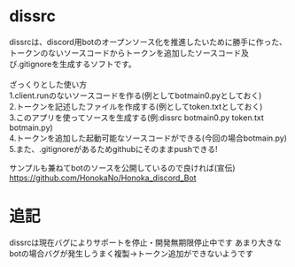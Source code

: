 # dissrc

dissrcは、discord用botのオープンソース化を推進したいために勝手に作った、<br>
トークンのないソースコードからトークンを追加したソースコード及び.gitignoreを生成するソフトです。<br>
<br>
ざっくりとした使い方<br>
1.client.runのないソースコードを作る(例としてbotmain0.pyとしておく)<br>
2.トークンを記述したファイルを作成する(例としてtoken.txtとしておく)<br>
3.このアプリを使ってソースを生成する(例:dissrc botmain0.py token.txt botmain.py)<br>
4.トークンを追加した起動可能なソースコードができる(今回の場合botmain.py)<br>
5.また、.gitignoreがあるためgithubにそのままpushできる!<br>

サンプルも兼ねてbotのソースを公開しているので良ければ(宣伝)
https://github.com/HonokaNo/Honoka_discord_Bot

# 追記
dissrcは現在バグによりサポートを停止・開発無期限停止中です
あまり大きなbotの場合バグが発生しうまく複製->トークン追加ができないようです
